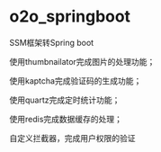 # o2o_springboot
SSM框架转Spring boot

使用thumbnailator完成图片的处理功能；

使用kaptcha完成验证码的生成功能；

使用quartz完成定时统计功能；

使用redis完成数据缓存的处理；

自定义拦截器，完成用户权限的验证
